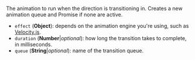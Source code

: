 The animation to run when the direction is transitioning in. Creates a new animation queue and Promise if none are active.

* `effect` (**Object**): depends on the animation engine you're using, such as [Velocity.js](#/api/plugins/animator-velocity).
* `duration` (**Number**|_optional_): how long the transition takes to complete, in milliseconds.
* `queue` (**String**|_optional_): name of the transition queue.
